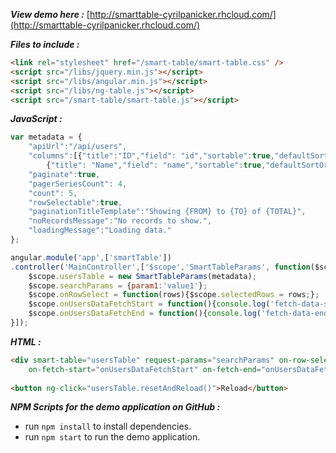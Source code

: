 ***View demo here :*** [http://smarttable-cyrilpanicker.rhcloud.com/](http://smarttable-cyrilpanicker.rhcloud.com/)

***Files to include :***
```html
<link rel="stylesheet" href="/smart-table/smart-table.css" />
<script src="/libs/jquery.min.js"></script>
<script src="/libs/angular.min.js"></script>
<script src="/libs/ng-table.js"></script>
<script src="/smart-table/smart-table.js"></script>
```
***JavaScript :***
```javascript
var metadata = {
    "apiUrl":"/api/users",
    "columns":[{"title":"ID","field": "id","sortable":true,"defaultSortOrder":null},
        {"title": "Name","field": "name","sortable":true,"defaultSortOrder":"desc"}],
    "paginate":true,
    "pagerSeriesCount": 4,
    "count": 5,
    "rowSelectable":true,
    "paginationTitleTemplate":"Showing {FROM} to {TO} of {TOTAL}",
    "noRecordsMessage":"No records to show.",
    "loadingMessage":"Loading data."
};

angular.module('app',['smartTable'])
.controller('MainController',['$scope','SmartTableParams', function($scope,SmartTableParams){
    $scope.usersTable = new SmartTableParams(metadata);
    $scope.searchParams = {param1:'value1'};
    $scope.onRowSelect = function(rows){$scope.selectedRows = rows;};
    $scope.onUsersDataFetchStart = function(){console.log('fetch-data-start');};
    $scope.onUsersDataFetchEnd = function(){console.log('fetch-data-end');};
}]);
```
***HTML :***
```html
<div smart-table="usersTable" request-params="searchParams" on-row-select="onRowSelect"
    on-fetch-start="onUsersDataFetchStart" on-fetch-end="onUsersDataFetchEnd"></div>
    
<button ng-click="usersTable.resetAndReload()">Reload</button>
```
***NPM Scripts for the demo application on GitHub :***
- run `npm install` to install dependencies.
- run `npm start` to run the demo application.